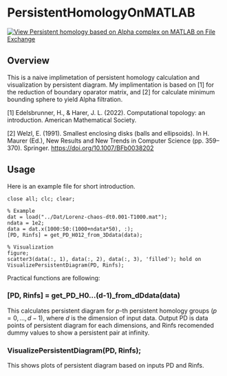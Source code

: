 # PersistentHomologyOnMATLAB
[![View Persistent homology based on Alpha complex on MATLAB on File Exchange](https://www.mathworks.com/matlabcentral/images/matlab-file-exchange.svg)](https://jp.mathworks.com/matlabcentral/fileexchange/129579-persistent-homology-based-on-alpha-complex-on-matlab)
## Overview
This is a naive implimetation of persistent homology calculation and visualization by persistent diagram.
My implimentation is based on [1] for the reduction of boundary oparator matrix, and [2] for calculate minimum bounding sphere to yield Alpha filtration.

[1] Edelsbrunner, H., & Harer, J. L. (2022). Computational topology: an introduction. American Mathematical Society.

[2] Welzl, E. (1991). Smallest enclosing disks (balls and ellipsoids). In H. Maurer (Ed.), New Results and New Trends in Computer Science (pp. 359–370). Springer. https://doi.org/10.1007/BFb0038202

## Usage
Here is an example file for short introduction.
```
close all; clc; clear;

% Example 
dat = load("../Dat/Lorenz-chaos-dt0.001-T1000.mat");
ndata = 1e2;
data = dat.x(1000:50:(1000+ndata*50), :);
[PD, Rinfs] = get_PD_H012_from_3Ddata(data);

% Visualization
figure;
scatter3(data(:, 1), data(:, 2), data(:, 3), 'filled'); hold on
VisualizePersistentDiagram(PD, Rinfs);
```
Practical functions are following:
### [PD, Rinfs] = get_PD_H0...(d-1)_from_dDdata(data)
This calculates persistent diagram for $p$-th persistent homology groups $(p = 0,\dots, d-1)$, where $d$ is the dimension of input data.
Output PD is data points of persistent diagram for each dimensions, and Rinfs recomended dummy values to show a persistent pair at infinity.
### VisualizePersistentDiagram(PD, Rinfs);
This shows plots of persistent diagram based on inputs PD and Rinfs.
